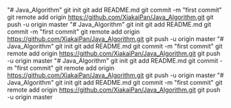 "# Java_Algorithm"  git init git add README.md git commit -m "first commit" git remote add origin https://github.com/XiakaiPan/Java_Algorithm.git git push -u origin master 
"# Java_Algorithm"  git init git add README.md git commit -m "first commit" git remote add origin https://github.com/XiakaiPan/Java_Algorithm.git git push -u origin master 
"# Java_Algorithm"  git init git add README.md git commit -m "first commit" git remote add origin https://github.com/XiakaiPan/Java_Algorithm.git git push -u origin master 
"# Java_Algorithm"  git init git add README.md git commit -m "first commit" git remote add origin https://github.com/XiakaiPan/Java_Algorithm.git git push -u origin master 
"# Java_Algorithm"  git init git add README.md git commit -m "first commit" git remote add origin https://github.com/XiakaiPan/Java_Algorithm.git git push -u origin master 
